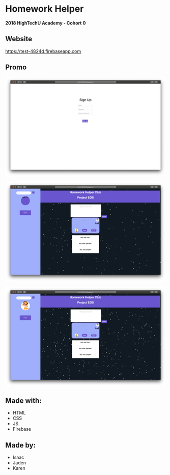 # Homework Helper

**2018 HighTechU Academy - Cohort 0** 

## Website

https://test-4824d.firebaseapp.com

## Promo

![Promo of Website](img/promo.png)

![Promo of Website](img/promo-1.png)

![Promo of Website](img/promo-2.png)

## Made with:

* HTML
* CSS
* JS
* Firebase

## Made by:

* Isaac
* Jaden
* Karen

